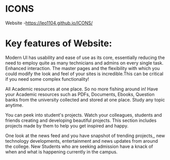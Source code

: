 # ICONS
Website -https://leo1104.github.io/ICONS/
# Key features of Website:

Modern UI has usability and ease of use as its core, essentially reducing the need to employ quite as many technicians and admins on every single task.
Enhanced interaction.
The master pages and the flexibility with which you could modify the look and feel of your sites is incredible.This can be critical if you need some complex functionality!

All Academic resources at one place. So no more fishing around in!
Have your Academic resources such as PDFs, Documents, Ebooks, Question banks from the university collected and stored at one place. 
Study any topic anytime.

You can peek into student's projects. Watch your colleagues, students and friends creating and developing beautiful projects.
This section includes projects made by them to help you get inspired and happy.

One look at the news feed and you have snapshot of trending projects,, new technology developments, entertainment and news updates from around the college.
New Students who are seeking admission have a knack of when and what is happening currently in the campus.

